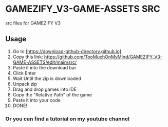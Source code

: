 # GAMEZIFY_V3-GAME-ASSETS SRC
src files for GAMEZIFY V3

## Usage
1. Go to [https://download-github-directory.github.io]
2. Copy this link: https://github.com/TooMuchOnMyMind/GAMEZIFY_V3-GAME-ASSETS/edit/main/src/
3. Paste it into the download bar
4. Click Enter
5. Wait Until the zip is downloaded
6. Unpack zip
7. Drag and drop games into IDE
8. Copy the "Relative Path" of the game
9. Paste it into your code
10. DONE!

### Or you can find a tutorial on my youtube channel
